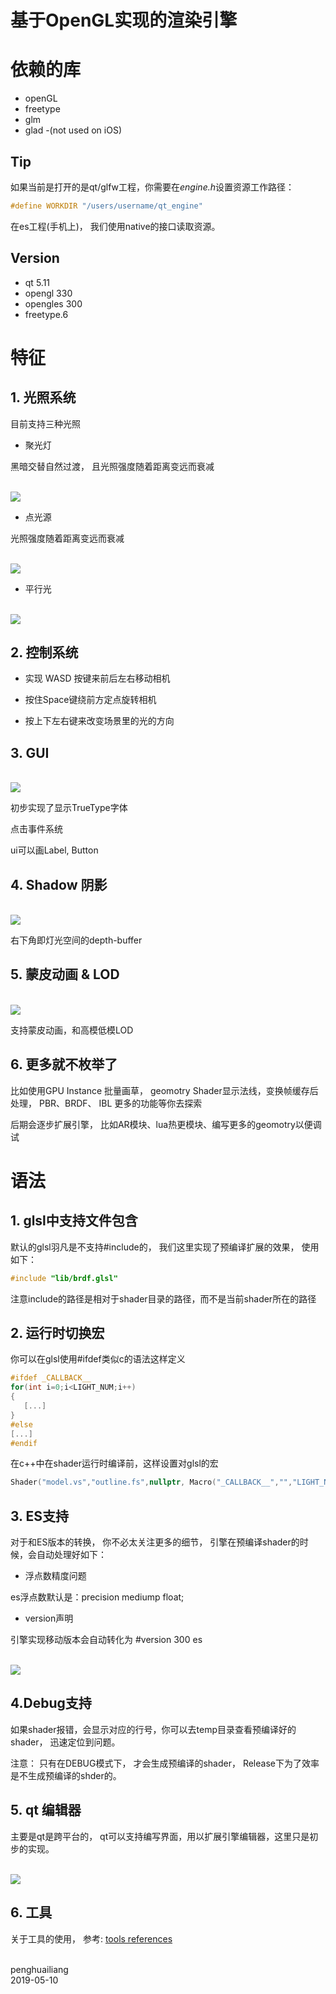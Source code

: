 # 基于OpenGL实现的渲染引擎



# 依赖的库

*  openGL
*  freetype
*  glm
*  glad -(not used on iOS)

## Tip

如果当前是打开的是qt/glfw工程，你需要在*engine.h*设置资源工作路径：

```c++
#define WORKDIR "/users/username/qt_engine"
```

在es工程(手机上)， 我们使用native的接口读取资源。


## Version

* qt 5.11
* opengl 330
* opengles 300
* freetype.6

# 特征


## 1. 光照系统

目前支持三种光照

- 聚光灯 

黑暗交替自然过渡， 且光照强度随着距离变远而衰减

<br><img src='image/spot.jpg'> <br>
 
- 点光源

光照强度随着距离变远而衰减

<br><img src='image/point.jpg'> <br>

- 平行光

<br><img src='image/direct.jpg'> <br>


## 2. 控制系统

- 实现 WASD 按键来前后左右移动相机

- 按住Space键绕前方定点旋转相机

- 按上下左右键来改变场景里的光的方向


## 3. GUI

<br><img src='image/avatar.jpg'> <br>


初步实现了显示TrueType字体

点击事件系统

ui可以画Label, Button

## 4. Shadow 阴影

<br><img src='image/shadow.jpg'> <br>

右下角即灯光空间的depth-buffer

## 5. 蒙皮动画 & LOD

<br><img src='image/lod.jpg'> <br>


支持蒙皮动画，和高模低模LOD

## 6. 更多就不枚举了

比如使用GPU Instance 批量画草， geomotry Shader显示法线，变换帧缓存后处理， PBR、BRDF、 IBL 更多的功能等你去探索

后期会逐步扩展引擎， 比如AR模块、lua热更模块、编写更多的geomotry以便调试

# 语法

## 1. glsl中支持文件包含

默认的glsl羽凡是不支持#include的， 我们这里实现了预编译扩展的效果， 使用如下：

```c
#include "lib/brdf.glsl"
```

注意include的路径是相对于shader目录的路径，而不是当前shader所在的路径

## 2. 运行时切换宏

你可以在glsl使用#ifdef类似c的语法这样定义

```c++
#ifdef _CALLBACK__ 
for(int i=0;i<LIGHT_NUM;i++)
{
   [...]
}
#else
[...]
#endif
```

在c++中在shader运行时编译前，这样设置对glsl的宏

```cpp
Shader("model.vs","outline.fs",nullptr, Macro("_CALLBACK__","","LIGHT_NUM","4")
```

## 3. ES支持

对于和ES版本的转换， 你不必太关注更多的细节， 引擎在预编译shader的时候，会自动处理好如下：

* 浮点数精度问题

es浮点数默认是：precision mediump float;

* version声明

引擎实现移动版本会自动转化为 #version 300 es

<br><img src='image/es.jpg'> <br>


## 4.Debug支持

 如果shader报错，会显示对应的行号，你可以去temp目录查看预编译好的shader， 迅速定位到问题。

注意：	只有在DEBUG模式下， 才会生成预编译的shader， Release下为了效率是不生成预编译的shder的。


## 5. qt 编辑器

主要是qt是跨平台的， qt可以支持编写界面，用以扩展引擎编辑器，这里只是初步的实现。

<br><img src='image/qt.jpg'> <br>

## 6. 工具

关于工具的使用， 参考:
[tools references](/tools/readme.md)


<br>
penghuailiang<br>
2019-05-10
